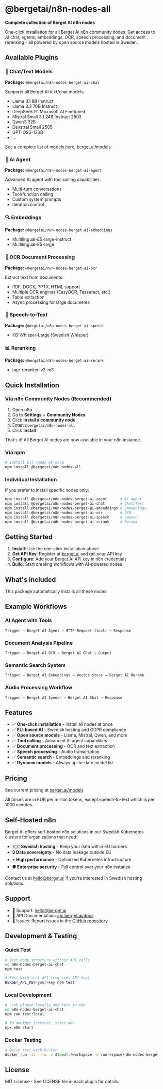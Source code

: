 # @bergetai/n8n-nodes-all

**Complete collection of Berget AI n8n nodes**

One-click installation for all Berget AI n8n community nodes. Get access to AI chat, agents, embeddings, OCR, speech processing, and document reranking - all powered by open source models hosted in Sweden.

## Available Plugins

### 🤖 Chat/Text Models
**Package:** `@bergetai/n8n-nodes-berget-ai-chat`

Supports all Berget AI text/chat models:
- Llama 3.1 8B Instruct
- Llama 3.3 70B Instruct  
- DeepSeek R1 Microsoft AI Finetuned
- Mistral Small 3.1 24B Instruct 2503
- Qwen3 32B
- Devstral Small 2505
- GPT-OSS-120B
- ...

See a complete list of models here: [berget.ai/models](https://berget.ai/models)

### 🤖 AI Agent
**Package:** `@bergetai/n8n-nodes-berget-ai-agent`

Advanced AI agent with tool calling capabilities:
- Multi-turn conversations
- Tool/function calling
- Custom system prompts
- Iteration control

### 🔍 Embeddings
**Package:** `@bergetai/n8n-nodes-berget-ai-embeddings`

- Multilingual-E5-large-instruct
- Multilingual-E5-large

### 📄 OCR Document Processing
**Package:** `@bergetai/n8n-nodes-berget-ai-ocr`

Extract text from documents:
- PDF, DOCX, PPTX, HTML support
- Multiple OCR engines (EasyOCR, Tesseract, etc.)
- Table extraction
- Async processing for large documents

### 🎤 Speech-to-Text
**Package:** `@bergetai/n8n-nodes-berget-ai-speech`

- KB-Whisper-Large (Swedish Whisper)

### 📊 Reranking
**Package:** `@bergetai/n8n-nodes-berget-ai-rerank`

- bge-reranker-v2-m3

## Quick Installation

### Via n8n Community Nodes (Recommended)

1. Open n8n
2. Go to **Settings** > **Community Nodes**
3. Click **Install a community node**
4. Enter: `@bergetai/n8n-nodes-all`
5. Click **Install**

That's it! All Berget AI nodes are now available in your n8n instance.

### Via npm

```bash
# Install all nodes at once
npm install @bergetai/n8n-nodes-all
```

### Individual Installation

If you prefer to install specific nodes only:

```bash
npm install @bergetai/n8n-nodes-berget-ai-agent      # AI Agent
npm install @bergetai/n8n-nodes-berget-ai-chat       # Chat/Text
npm install @bergetai/n8n-nodes-berget-ai-embeddings # Embeddings
npm install @bergetai/n8n-nodes-berget-ai-ocr        # OCR
npm install @bergetai/n8n-nodes-berget-ai-speech     # Speech
npm install @bergetai/n8n-nodes-berget-ai-rerank     # Rerank
```

## Getting Started

1. **Install**: Use the one-click installation above
2. **Get API Key**: Register at [berget.ai](https://berget.ai) and get your API key
3. **Configure**: Add your Berget AI API key in n8n credentials
4. **Build**: Start creating workflows with AI-powered nodes

## What's Included

This package automatically installs all these nodes:

## Example Workflows

### AI Agent with Tools
```
Trigger → Berget AI Agent → HTTP Request (tool) → Response
```

### Document Analysis Pipeline
```
Trigger → Berget AI OCR → Berget AI Chat → Output
```

### Semantic Search System
```
Trigger → Berget AI Embeddings → Vector Store → Berget AI Rerank
```

### Audio Processing Workflow
```
Trigger → Berget AI Speech → Berget AI Chat → Response
```

## Features

- ✅ **One-click installation** - Install all nodes at once
- ✅ **EU-based AI** - Swedish hosting and GDPR compliance
- ✅ **Open source models** - Llama, Mistral, Qwen, and more
- ✅ **Tool calling** - Advanced AI agent capabilities
- ✅ **Document processing** - OCR and text extraction
- ✅ **Speech processing** - Audio transcription
- ✅ **Semantic search** - Embeddings and reranking
- ✅ **Dynamic models** - Always up-to-date model list

## Pricing

See current pricing at [berget.ai/models](https://berget.ai/models)

All prices are in EUR per million tokens, except speech-to-text which is per 1000 minutes.

## Self-Hosted n8n

Berget AI offers self-hosted n8n solutions in our Swedish Kubernetes clusters for organizations that need:

- 🇸🇪 **Swedish hosting** - Keep your data within EU borders
- 🔒 **Data sovereignty** - No data leakage outside EU
- ⚡ **High performance** - Optimized Kubernetes infrastructure
- 🛡️ **Enterprise security** - Full control over your n8n instance

Contact us at [hello@berget.ai](mailto:hello@berget.ai) if you're interested in Swedish hosting solutions.

## Support

- 📧 Support: [hello@berget.ai](mailto:hello@berget.ai)
- 📖 API Documentation: [api.berget.ai/docs](https://api.berget.ai/docs)
- 🐛 Issues: Report issues in the [GitHub repository](https://github.com/bergetai/n8n-plugins)

## Development & Testing

### Quick Test
```bash
# Test node structure without API calls
cd n8n-nodes-berget-ai-chat
npm test

# Test with real API (requires API key)
BERGET_API_KEY=your-key npm test
```

### Local Development
```bash
# Link plugin locally and test in n8n
cd n8n-nodes-berget-ai-chat
npm run test:local

# In another terminal, start n8n
npx n8n start
```

### Docker Testing
```bash
# Quick test with Docker
docker run -it --rm -v $(pwd):/workspace -w /workspace/n8n-nodes-berget-ai-chat node:18 npm test
```

## License

MIT License - See LICENSE file in each plugin for details.
